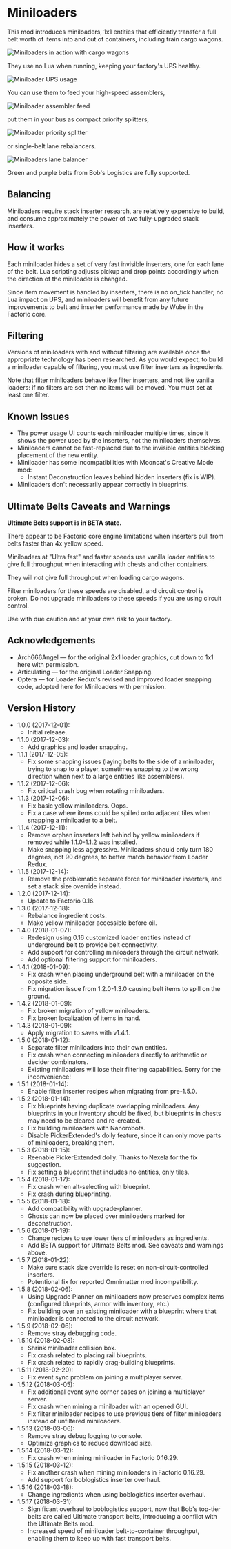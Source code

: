 # Miniloaders

This mod introduces miniloaders, 1x1 entities that efficiently transfer a full
belt worth of items into and out of containers, including train cargo wagons.

![Miniloaders in action with cargo wagons](https://github.com/mspielberg/factorio-miniloader/raw/master/cargo_unload.gif)

They use no Lua when running, keeping your factory's UPS healthy.

![Miniloader UPS usage](https://github.com/mspielberg/factorio-miniloader/raw/master/ups_cost.png)

You can use them to feed your high-speed assemblers,

![Miniloader assembler feed](https://github.com/mspielberg/factorio-miniloader/raw/master/assemblerdemo.png)

put them in your bus as compact priority splitters,

![Miniloader priority splitter](https://github.com/mspielberg/factorio-miniloader/raw/master/priority_split.gif)

or single-belt lane rebalancers.

![Miniloaders lane balancer](https://github.com/mspielberg/factorio-miniloader/raw/master/lane_rebalance.png)

Green and purple belts from Bob's Logistics are fully supported.

## Balancing

Miniloaders require stack inserter research, are relatively expensive to build,
and consume approximately the power of two fully-upgraded stack inserters.

## How it works

Each miniloader hides a set of very fast invisible inserters, one for each lane
of the belt.  Lua scripting adjusts pickup and drop points accordingly when the
direction of the miniloader is changed.

Since item movement is handled by inserters, there is no on_tick handler, no Lua
impact on UPS, and miniloaders will benefit from any future improvements to belt
and inserter performance made by Wube in the Factorio core.

## Filtering

Versions of miniloaders with and without filtering are available once the
appropriate technology has been researched.  As you would expect, to build a
miniloader capable of filtering, you must use filter inserters as ingredients.

Note that filter miniloaders behave like filter inserters, and not like vanilla
loaders: if no filters are set then no items will be moved. You must set at
least one filter.

## Known Issues

* The power usage UI counts each miniloader multiple times, since it shows the
  power used by the inserters, not the miniloaders themselves.
* Miniloaders cannot be fast-replaced due to the invisible entities blocking
  placement of the new entity.
* Miniloader has some incompatibilities with Mooncat's Creative Mode mod:
    * Instant Deconstruction leaves behind hidden inserters (fix is WIP).
* Miniloaders don't necessarily appear correctly in blueprints.

## Ultimate Belts Caveats and Warnings

__Ultimate Belts support is in BETA state.__

There appear to be Factorio core engine limitations when inserters pull from
belts faster than 4x yellow speed.

Miniloaders at "Ultra fast" and faster speeds use vanilla loader entities
to give full throughput when interacting with chests and other containers.

They will _not_ give full throughput when loading cargo wagons.

Filter miniloaders for these speeds are disabled, and circuit control is broken.
Do not upgrade miniloaders to these speeds if you are using circuit control.

Use with due caution and at your own risk to your factory.

## Acknowledgements

* Arch666Angel &mdash; for the original 2x1 loader graphics, cut down to 1x1 here
  with permission.
* Articulating &mdash; for the original Loader Snapping.
* Optera &mdash; for Loader Redux's revised and improved loader snapping code, adopted
  here for Miniloaders with permission.

## Version History

* 1.0.0 (2017-12-01):
    * Initial release.
* 1.1.0 (2017-12-03):
    * Add graphics and loader snapping.
* 1.1.1 (2017-12-05):
    * Fix some snapping issues (laying belts to the side of a miniloader, trying to snap to a player, sometimes snapping to the wrong direction when next to a large entities like assemblers).
* 1.1.2 (2017-12-06):
    * Fix critical crash bug when rotating miniloaders.
* 1.1.3 (2017-12-06):
    * Fix basic yellow miniloaders.  Oops.
    * Fix a case where items could be spilled onto adjacent tiles when snapping a miniloader to a belt.
* 1.1.4 (2017-12-11):
    * Remove orphan inserters left behind by yellow miniloaders if removed while 1.1.0-1.1.2 was installed.
    * Make snapping less aggressive.  Miniloaders should only turn 180 degrees, not 90 degrees, to better match behavior from Loader Redux.
* 1.1.5 (2017-12-14):
    * Remove the problematic separate force for miniloader inserters, and set a stack size override instead.
* 1.2.0 (2017-12-14):
    * Update to Factorio 0.16.
* 1.3.0 (2017-12-18):
    * Rebalance ingredient costs.
    * Make yellow miniloader accessible before oil.
* 1.4.0 (2018-01-07):
    * Redesign using 0.16 customized loader entities instead of underground belt to provide belt connectivity.
    * Add support for controlling miniloaders through the circuit network. 
    * Add optional filtering support for miniloaders.
* 1.4.1 (2018-01-09):
    * Fix crash when placing underground belt with a miniloader on the opposite side.
    * Fix migration issue from 1.2.0-1.3.0 causing belt items to spill on the ground.
* 1.4.2 (2018-01-09):
    * Fix broken migration of yellow miniloaders.
    * Fix broken localization of items in hand.
* 1.4.3 (2018-01-09):
    * Apply migration to saves with v1.4.1.
* 1.5.0 (2018-01-12):
    * Separate filter miniloaders into their own entities.
    * Fix crash when connecting miniloaders directly to arithmetic or decider combinators.
    * Existing miniloaders will lose their filtering capabilities. Sorry for the inconvenience!
* 1.5.1 (2018-01-14):
    * Enable filter inserter recipes when migrating from pre-1.5.0.
* 1.5.2 (2018-01-14):
    * Fix blueprints having duplicate overlapping miniloaders.  Any blueprints in your inventory should be fixed, but blueprints in chests may need to be cleared and re-created.
    * Fix building miniloaders with Nanorobots.
    * Disable PickerExtended's dolly feature, since it can only move parts of miniloaders, breaking them.
* 1.5.3 (2018-01-15):
    * Reenable PickerExtended dolly. Thanks to Nexela for the fix suggestion.
    * Fix setting a blueprint that includes no entities, only tiles.
* 1.5.4 (2018-01-17):
    * Fix crash when alt-selecting with blueprint.
    * Fix crash during blueprinting.
* 1.5.5 (2018-01-18):
    * Add compatibility with upgrade-planner.
    * Ghosts can now be placed over miniloaders marked for deconstruction.
* 1.5.6 (2018-01-19):
    * Change recipes to use lower tiers of miniloaders as ingredients.
    * Add BETA support for Ultimate Belts mod.  See caveats and warnings above.
* 1.5.7 (2018-01-22):
    * Make sure stack size override is reset on non-circuit-controlled inserters.
    * Potentional fix for reported Omnimatter mod incompatibility.
* 1.5.8 (2018-02-06):
    * Using Upgrade Planner on miniloaders now preserves complex items (configured blueprints, armor with inventory, etc.)
    * Fix building over an existing miniloader with a blueprint where that miniloader is connected to the circuit network.
* 1.5.9 (2018-02-06):
    * Remove stray debugging code.
* 1.5.10 (2018-02-08):
    * Shrink miniloader collision box.
    * Fix crash related to placing rail blueprints.
    * Fix crash related to rapidly drag-building blueprints.
* 1.5.11 (2018-02-20):
    * Fix event sync problem on joining a multiplayer server.
* 1.5.12 (2018-03-05):
    * Fix additional event sync corner cases on joining a multiplayer server.
    * Fix crash when mining a miniloader with an opened GUI.
    * Fix filter miniloader recipes to use previous tiers of filter miniloaders instead of unfiltered miniloaders.
* 1.5.13 (2018-03-06):
    * Remove stray debug logging to console.
    * Optimize graphics to reduce download size.
* 1.5.14 (2018-03-12):
    * Fix crash when mining miniloader in Factorio 0.16.29.
* 1.5.15 (2018-03-12):
    * Fix another crash when mining miniloaders in Factorio 0.16.29.
    * Add support for boblogistics inserter overhaul.
* 1.5.16 (2018-03-18):
    * Change ingredients when using boblogistics inserter overhaul.
* 1.5.17 (2018-03-31):
    * Significant overhaul to boblogistics support, now that Bob's top-tier belts are called Ultimate transport belts, introducing a conflict with the Ultimate Belts mod.
    * Increased speed of miniloader belt-to-container throughput, enabling them to keep up with fast transport belts.